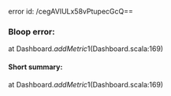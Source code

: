 error id: /cegAVIULx58vPtupecGcQ==
### Bloop error:

at Dashboard$.addMetric$1(Dashboard.scala:169)
#### Short summary: 

at Dashboard$.addMetric$1(Dashboard.scala:169)